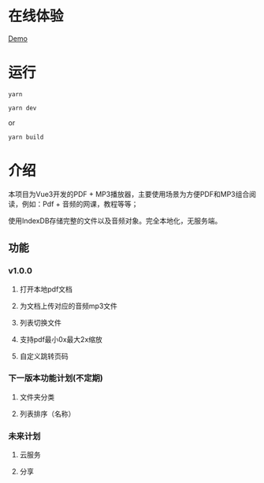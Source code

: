 # 在线体验
[Demo](https://player.chinacloudsites.cn)

# 运行
```Shell
yarn
```


```Shell
yarn dev
```
or
```Shell
yarn build
```

# 介绍

本项目为Vue3开发的PDF + MP3播放器，主要使用场景为方便PDF和MP3组合阅读，例如：Pdf + 音频的网课，教程等等；

使用IndexDB存储完整的文件以及音频对象。完全本地化，无服务端。

## 功能


### v1.0.0

1. 打开本地pdf文档

2. 为文档上传对应的音频mp3文件

3. 列表切换文件

4. 支持pdf最小0x最大2x缩放

5. 自定义跳转页码



### 下一版本功能计划(不定期)

1. 文件夹分类

2. 列表排序（名称）


### 未来计划

1. 云服务

2. 分享